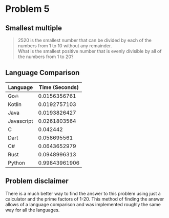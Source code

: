 # Problem 5

## Smallest multiple

>2520 is the smallest number that can be divided by each of the numbers from 1 to 10 without any remainder.  
>What is the smallest positive number that is evenly divisible by all of the numbers from 1 to 20?

## Language Comparison

| Language     | Time (Seconds)        |
| ------------ | --------------------- |
| Go🔥         | 0.0156356761          |
| Kotlin       | 0.0192757103          |
| Java         | 0.0193826427          |
| Javascript   | 0.0261803564          |
| C            | 0.042442              |
| Dart         | 0.058695561           |
| C#           | 0.0643652979          |
| Rust         | 0.0948996313          |
| Python       | 0.99843961906         |

## Problem disclaimer

There is a much better way to find the answer to this problem using just a calculator and the prime factors of 1-20. This method of finding the answer allows of a language comparison and was implemented roughly the same way for all the languages.
